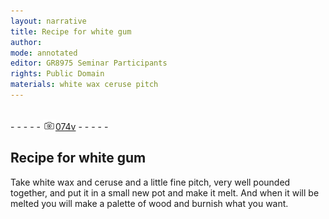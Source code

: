 ```yaml
---
layout: narrative
title: Recipe for white gum
author:
mode: annotated
editor: GR8975 Seminar Participants
rights: Public Domain
materials: white wax ceruse pitch
---
```


 <br/>- - - - - <a href="http://gallica.bnf.fr/ark:/12148/btv1b10500001g/f154.image"><img src="../assets/photo-icon.png" alt="folio image: " style="display:inline-block; margin-bottom:-3px;"/>074v</a> - - - - - <br/> 
## Recipe for white gum

 
Take white wax and ceruse and a little fine pitch, very well pounded together, and put it in a small new pot and make it melt. And when it will be melted you will make a palette of wood and burnish what you want.
 